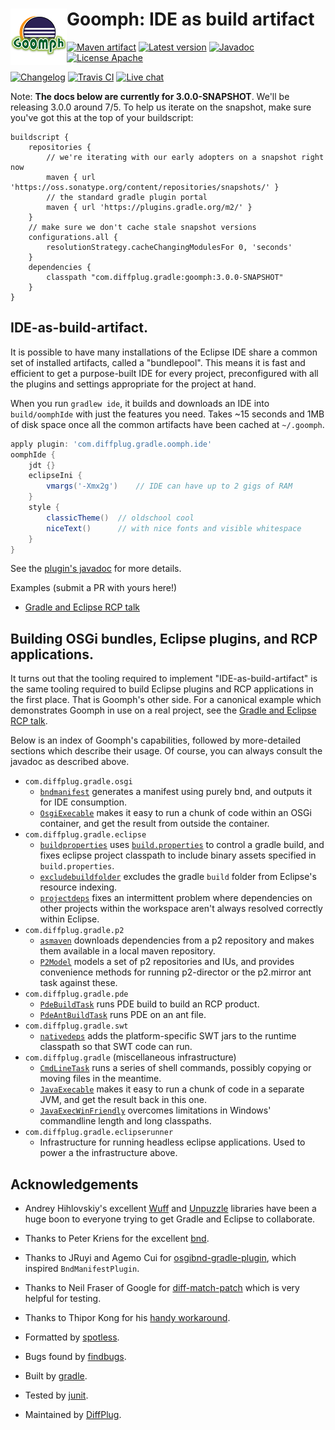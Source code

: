 # <img align="left" src="images/goomph_logo.png"> Goomph: IDE as build artifact

<!---freshmark shields
output = [
	link(shield('Maven artifact', 'mavenCentral', '{{group}}:{{name}}', 'blue'), 'https://bintray.com/{{org}}/opensource/{{name}}/view'),
	link(shield('Latest version', 'latest', '{{stable}}', 'blue'), 'https://github.com/{{org}}/{{name}}/releases/latest'),
	link(shield('Javadoc', 'javadoc', 'OK', 'blue'), 'https://{{org}}.github.io/{{name}}/javadoc/{{stable}}/'),
	link(shield('License Apache', 'license', 'Apache', 'blue'), 'https://tldrlegal.com/license/apache-license-2.0-(apache-2.0)'),
	'',
	link(shield('Changelog', 'changelog', '{{version}}', 'brightgreen'), 'CHANGES.md'),
	link(image('Travis CI', 'https://travis-ci.org/{{org}}/{{name}}.svg?branch=master'), 'https://travis-ci.org/{{org}}/{{name}}'),
	link(shield('Live chat', 'gitter', 'live chat', 'brightgreen'), 'https://gitter.im/{{org}}/{{name}}')
	].join('\n');
-->
[![Maven artifact](https://img.shields.io/badge/mavenCentral-com.diffplug.gradle%3Agoomph-blue.svg)](https://bintray.com/diffplug/opensource/goomph/view)
[![Latest version](https://img.shields.io/badge/latest-2.1.1-blue.svg)](https://github.com/diffplug/goomph/releases/latest)
[![Javadoc](https://img.shields.io/badge/javadoc-OK-blue.svg)](https://diffplug.github.io/goomph/javadoc/2.1.1/)
[![License Apache](https://img.shields.io/badge/license-Apache-blue.svg)](https://tldrlegal.com/license/apache-license-2.0-(apache-2.0))

[![Changelog](https://img.shields.io/badge/changelog-3.0.0--SNAPSHOT-brightgreen.svg)](CHANGES.md)
[![Travis CI](https://travis-ci.org/diffplug/goomph.svg?branch=master)](https://travis-ci.org/diffplug/goomph)
[![Live chat](https://img.shields.io/badge/gitter-live_chat-brightgreen.svg)](https://gitter.im/diffplug/goomph)
<!---freshmark /shields -->

<!---freshmark javadoc
//output = prefixDelimiterReplace(input, 'https://{{org}}.github.io/{{name}}/javadoc/', '/', stable);
output = prefixDelimiterReplace(input, 'https://{{org}}.github.io/{{name}}/javadoc/', '/', 'snapshot');
-->

Note: **The docs below are currently for 3.0.0-SNAPSHOT**.  We'll be releasing 3.0.0 around 7/5.  To help us iterate on the snapshot, make sure you've got this at the top of your buildscript:

```
buildscript {
	repositories {
		// we're iterating with our early adopters on a snapshot right now
		maven { url 'https://oss.sonatype.org/content/repositories/snapshots/' }
		// the standard gradle plugin portal
		maven { url 'https://plugins.gradle.org/m2/' }
	}
	// make sure we don't cache stale snapshot versions
	configurations.all {
		resolutionStrategy.cacheChangingModulesFor 0, 'seconds'
	}
	dependencies {
		classpath "com.diffplug.gradle:goomph:3.0.0-SNAPSHOT"
	}
}
```

## IDE-as-build-artifact.

It is possible to have many installations of the Eclipse IDE share a common set of installed artifacts, called a "bundlepool".  This means it is fast and efficient to get a purpose-built IDE for every project, preconfigured with all
the plugins and settings appropriate for the project at hand.

When you run `gradlew ide`, it builds and downloads an IDE into `build/oomphIde` with just the features you need.  Takes ~15 seconds and 1MB of disk space once all the common artifacts have been cached at `~/.goomph`.

```groovy
apply plugin: 'com.diffplug.gradle.oomph.ide'
oomphIde {
	jdt {}
	eclipseIni {
		vmargs('-Xmx2g')    // IDE can have up to 2 gigs of RAM
	}
	style {
		classicTheme()  // oldschool cool
		niceText()      // with nice fonts and visible whitespace
	}
}
```

See the [plugin's javadoc](https://diffplug.github.io/goomph/javadoc/snapshot/com/diffplug/gradle/oomph/OomphIdePlugin.html) for more details.

Examples (submit a PR with yours here!)
- [Gradle and Eclipse RCP talk](https://github.com/diffplug/gradle_and_eclipse_rcp/blob/master/ide/build.gradle)

## Building OSGi bundles, Eclipse plugins, and RCP applications.

It turns out that the tooling required to implement "IDE-as-build-artifact" is the same tooling required to build Eclipse plugins and RCP applications in the first place.  That is Goomph's other side.  For a canonical example which demonstrates Goomph in use on a real project, see the [Gradle and Eclipse RCP talk](https://github.com/diffplug/gradle_and_eclipse_rcp).

Below is an index of Goomph's capabilities, followed by more-detailed sections which describe their usage.  Of course, you can always consult the javadoc as described above.

* `com.diffplug.gradle.osgi`
	+ [`bndmanifest`](https://diffplug.github.io/goomph/javadoc/snapshot/com/diffplug/gradle/osgi/BndManifestPlugin.html) generates a manifest using purely bnd, and outputs it for IDE consumption.
	+ [`OsgiExecable`](https://diffplug.github.io/goomph/javadoc/snapshot/com/diffplug/gradle/osgi/OsgiExecable.html) makes it easy to run a chunk of code within an OSGi container, and get the result from outside the container.
* `com.diffplug.gradle.eclipse`
	+ [`buildproperties`](https://diffplug.github.io/goomph/javadoc/snapshot/com/diffplug/gradle/eclipse/BuildPropertiesPlugin.html) uses [`build.properties`](http://help.eclipse.org/mars/index.jsp?topic=%2Forg.eclipse.pde.doc.user%2Fguide%2Ftools%2Feditors%2Fmanifest_editor%2Fbuild.htm) to control a gradle build, and fixes eclipse project classpath to include binary assets specified in `build.properties`.
	+ [`excludebuildfolder`](https://diffplug.github.io/goomph/javadoc/snapshot/com/diffplug/gradle/eclipse/ExcludeBuildFolderPlugin.html) excludes the gradle `build` folder from Eclipse's resource indexing.
	+ [`projectdeps`](https://diffplug.github.io/goomph/javadoc/snapshot/com/diffplug/gradle/eclipse/ProjectDepsPlugin.html) fixes an intermittent problem where dependencies on other projects within the workspace aren't always resolved correctly within Eclipse.
* `com.diffplug.gradle.p2`
	+ [`asmaven`](https://diffplug.github.io/goomph/javadoc/snapshot/com/diffplug/gradle/p2/AsMavenPlugin.html) downloads dependencies from a p2 repository and makes them available in a local maven repository.
	+ [`P2Model`](https://diffplug.github.io/goomph/javadoc/snapshot/com/diffplug/gradle/p2/P2Model.html) models a set of p2 repositories and IUs, and provides convenience methods for running p2-director or the p2.mirror ant task against these.
* `com.diffplug.gradle.pde`
	+ [`PdeBuildTask`](https://diffplug.github.io/goomph/javadoc/snapshot/com/diffplug/gradle/pde/PdeBuildTask.html) runs PDE build to build an RCP product.
	+ [`PdeAntBuildTask`](https://diffplug.github.io/goomph/javadoc/snapshot/com/diffplug/gradle/pde/PdeAntBuildTask.html) runs PDE on an ant file.
* `com.diffplug.gradle.swt`
	+ [`nativedeps`](https://diffplug.github.io/goomph/javadoc/snapshot/com/diffplug/gradle/swt/NativeDepsPlugin.html) adds the platform-specific SWT jars to the runtime classpath so that SWT code can run.
* `com.diffplug.gradle` (miscellaneous infrastructure)
	+ [`CmdLineTask`](https://diffplug.github.io/goomph/javadoc/snapshot/com/diffplug/gradle/CmdLineTask.html) runs a series of shell commands, possibly copying or moving files in the meantime.
	+ [`JavaExecable`](https://diffplug.github.io/goomph/javadoc/snapshot/com/diffplug/gradle/JavaExecable.html) makes it easy to run a chunk of code in a separate JVM, and get the result back in this one.
	+ [`JavaExecWinFriendly`](https://diffplug.github.io/goomph/javadoc/snapshot/com/diffplug/gradle/JavaExecWinFriendly.html) overcomes limitations in Windows' commandline length and long classpaths.
* `com.diffplug.gradle.eclipserunner`
	+ Infrastructure for running headless eclipse applications.  Used to power a the infrastructure above.

<!---freshmark /javadoc -->

## Acknowledgements

* Andrey Hihlovskiy's excellent [Wuff](https://github.com/akhikhl/wuff) and [Unpuzzle](https://github.com/akhikhl/unpuzzle) libraries have been a huge boon to everyone trying to get Gradle and Eclipse to collaborate.
* Thanks to Peter Kriens for the excellent [bnd](https://github.com/bndtools/bnd).
* Thanks to JRuyi and Agemo Cui for [osgibnd-gradle-plugin](https://github.com/jruyi/osgibnd-gradle-plugin), which inspired `BndManifestPlugin`.
* Thanks to Neil Fraser of Google for [diff-match-patch](https://code.google.com/p/google-diff-match-patch/) which is very helpful for testing.
* Thanks to Thipor Kong for his [handy workaround](https://discuss.gradle.org/t/javaexec-fails-for-long-classpaths-on-windows/15266).

* Formatted by [spotless](https://github.com/diffplug/spotless).
* Bugs found by [findbugs](http://findbugs.sourceforge.net/).
* Built by [gradle](http://gradle.org/).
* Tested by [junit](http://junit.org/).
* Maintained by [DiffPlug](http://www.diffplug.com/).
